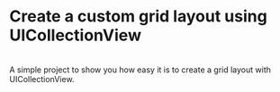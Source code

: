 # Create a custom grid layout using UICollectionView

<br>
A simple project to show you how easy it is to create a grid layout with UICollectionView.
